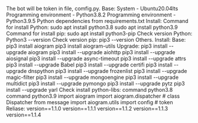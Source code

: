 The bot will be token in file, comfig.py.
Base:
System - Ubuntu20.04lts
Programming environment - Python3.8.2
Programming environment - Python3.9.5
Python dependencies from requirements.txt
Install:
Command for install Python:
sudo apt install python3.8
sudo apt install python3.9
Command for install pip:
sudo apt install python3-pip
Check version Python:
Python3 --version
Check version pip:
pip3 --version
Others.
Install:
Base:
pip3 install aiogram
pip3 install aiogram-utils
Upgrade:
pip3 install --upgrade aiogram
pip3 install --upgrade aiohttp
pip3 install --upgrade aiosignal
pip3 install --upgrade async-timeout
pip3 install --upgrade attrs
pip3 install --upgrade Babel
pip3 install --upgrade certifi
pip3 install --upgrade dnspython
pip3 install --upgrade frozenlist
pip3 install --upgrade magic-filter
pip3 install --upgrade mongoengine
pip3 install --upgrade multidict
pip3 install --upgrade pymongo
pip3 install --upgrade pytz
pip3 install --upgrade yarl
Check install python-libs:
command python3.8
command python3.9
import aiogram
import aiogram.dispatcher # class Dispatcher from message
import aiogram.utils
import config # token
Reliase:
version==1.1.0
version==1.1.1
version==1.1.2
version==1.1.3
version==1.1.4
